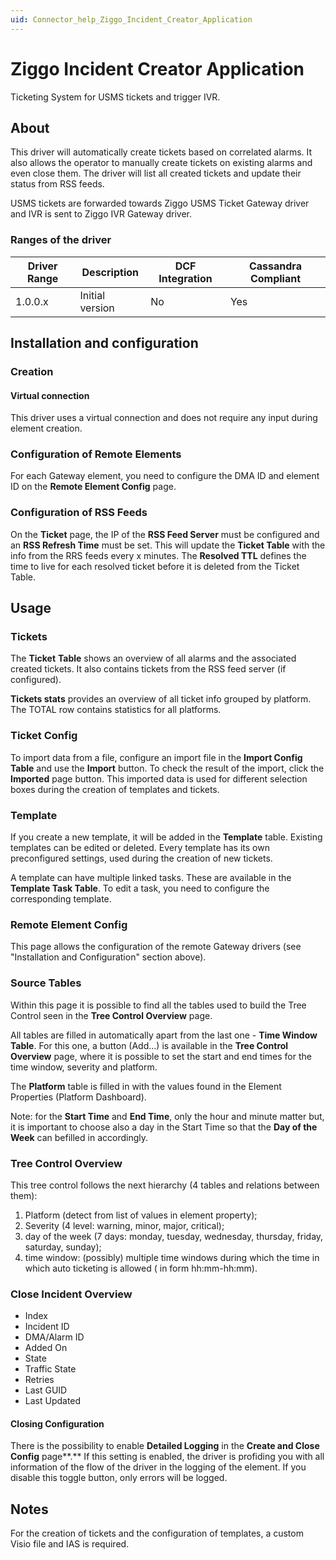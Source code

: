```yaml
---
uid: Connector_help_Ziggo_Incident_Creator_Application
---
```


# Ziggo Incident Creator Application

Ticketing System for USMS tickets and trigger IVR.

## About

This driver will automatically create tickets based on correlated alarms. It also allows the operator to manually create tickets on existing alarms and even close them. The driver will list all created tickets and update their status from RSS feeds.

USMS tickets are forwarded towards Ziggo USMS Ticket Gateway driver and IVR is sent to Ziggo IVR Gateway driver.

### Ranges of the driver

| **Driver Range** | **Description** | **DCF Integration** | **Cassandra Compliant** |
|------------------|-----------------|---------------------|-------------------------|
| 1.0.0.x          | Initial version | No                  | Yes                     |

## Installation and configuration

### Creation

#### Virtual connection

This driver uses a virtual connection and does not require any input during element creation.

### Configuration of Remote Elements

For each Gateway element, you need to configure the DMA ID and element ID on the **Remote Element Config** page.

### Configuration of RSS Feeds

On the **Ticket** page, the IP of the **RSS Feed Server** must be configured and an **RSS Refresh Time** must be set. This will update the **Ticket Table** with the info from the RRS feeds every x minutes. The **Resolved TTL** defines the time to live for each resolved ticket before it is deleted from the Ticket Table.

## Usage

### Tickets

The **Ticket** **Table** shows an overview of all alarms and the associated created tickets. It also contains tickets from the RSS feed server (if configured).

**Tickets stats** provides an overview of all ticket info grouped by platform. The TOTAL row contains statistics for all platforms.

### Ticket Config

To import data from a file, configure an import file in the **Import Config Table** and use the **Import** button. To check the result of the import, click the **Imported** page button. This imported data is used for different selection boxes during the creation of templates and tickets.

### Template

If you create a new template, it will be added in the **Template** table. Existing templates can be edited or deleted. Every template has its own preconfigured settings, used during the creation of new tickets.

A template can have multiple linked tasks. These are available in the **Template Task Table**. To edit a task, you need to configure the corresponding template.

### Remote Element Config

This page allows the configuration of the remote Gateway drivers (see "Installation and Configuration" section above).

### Source Tables

Within this page it is possible to find all the tables used to build the Tree Control seen in the **Tree Control Overview** page.

All tables are filled in automatically apart from the last one - **Time Window Table**. For this one, a button (Add...) is available in the **Tree Control Overview** page, where it is possible to set the start and end times for the time window, severity and platform.

The **Platform** table is filled in with the values found in the Element Properties (Platform Dashboard).

Note: for the **Start Time** and **End Time**, only the hour and minute matter but, it is important to choose also a day in the Start Time so that the **Day of the Week** can befilled in accordingly.

### Tree Control Overview

This tree control follows the next hierarchy (4 tables and relations between them):

1.  Platform (detect from list of values in element property);
2.  Severity (4 level: warning, minor, major, critical);
3.  day of the week (7 days: monday, tuesday, wednesday, thursday, friday, saturday, sunday);
4.  time window: (possibly) multiple time windows during which the time in which auto ticketing is allowed ( in form hh:mm-hh:mm).

### Close Incident Overview

- Index
- Incident ID
- DMA/Alarm ID
- Added On
- State
- Traffic State
- Retries
- Last GUID
- Last Updated

#### Closing Configuration

There is the possibility to enable **Detailed Logging** in the **Create and Close Config** page**.** If this setting is enabled, the driver is profiding you with all information of the flow of the driver in the logging of the element. If you disable this toggle button, only errors will be logged.

## Notes

For the creation of tickets and the configuration of templates, a custom Visio file and IAS is required.

